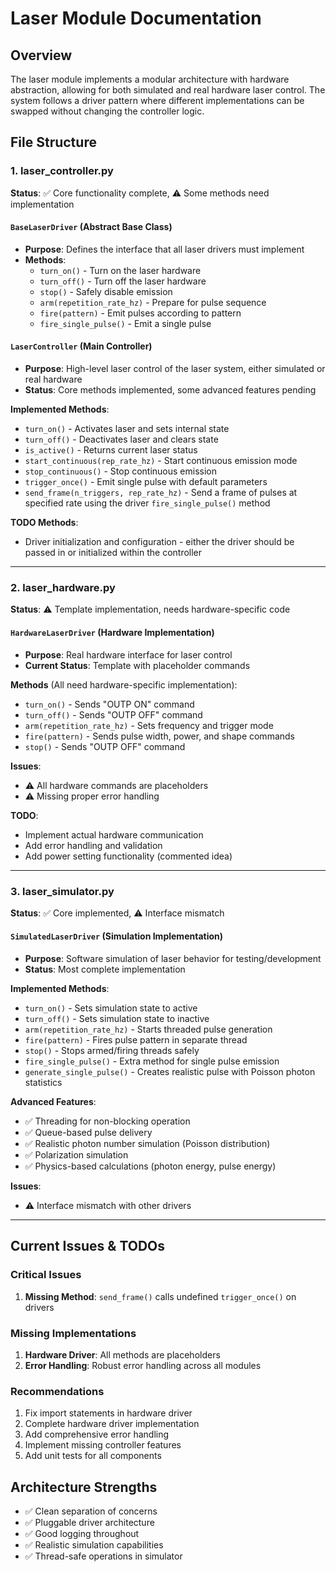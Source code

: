 # Laser Module Documentation

## Overview

The laser module implements a modular architecture with hardware abstraction, allowing for both simulated and real hardware laser control. The system follows a driver pattern where different implementations can be swapped without changing the controller logic.

## File Structure

### 1. laser_controller.py

**Status**: ✅ Core functionality complete, ⚠️ Some methods need implementation

#### `BaseLaserDriver` (Abstract Base Class)

- **Purpose**: Defines the interface that all laser drivers must implement
- **Methods**:
  - `turn_on()` - Turn on the laser hardware
  - `turn_off()` - Turn off the laser hardware  
  - `stop()` - Safely disable emission
  - `arm(repetition_rate_hz)` - Prepare for pulse sequence
  - `fire(pattern)` - Emit pulses according to pattern
  - `fire_single_pulse()` - Emit a single pulse

#### `LaserController` (Main Controller)

- **Purpose**: High-level laser control of the laser system, either simulated or real hardware
- **Status**: Core methods implemented, some advanced features pending

**Implemented Methods**:

- `turn_on()` - Activates laser and sets internal state
- `turn_off()` - Deactivates laser and clears state
- `is_active()` - Returns current laser status
- `start_continuous(rep_rate_hz)` - Start continuous emission mode
- `stop_continuous()` - Stop continuous emission
- `trigger_once()` - Emit single pulse with default parameters
- `send_frame(n_triggers, rep_rate_hz)` - Send a frame of pulses at specified rate using the driver `fire_single_pulse()` method

**TODO Methods**:

- Driver initialization and configuration - either the driver should be passed in or initialized within the controller

---

### 2. laser_hardware.py

**Status**: ⚠️ Template implementation, needs hardware-specific code

#### `HardwareLaserDriver` (Hardware Implementation)

- **Purpose**: Real hardware interface for laser control
- **Current Status**: Template with placeholder commands

**Methods** (All need hardware-specific implementation):

- `turn_on()` - Sends "OUTP ON" command
- `turn_off()` - Sends "OUTP OFF" command
- `arm(repetition_rate_hz)` - Sets frequency and trigger mode
- `fire(pattern)` - Sends pulse width, power, and shape commands
- `stop()` - Sends "OUTP OFF" command

**Issues**:

- ⚠️ All hardware commands are placeholders
- ⚠️ Missing proper error handling

**TODO**:

- Implement actual hardware communication
- Add error handling and validation
- Add power setting functionality (commented idea)

---

### 3. laser_simulator.py

**Status**: ✅ Core implemented, ⚠️ Interface mismatch

#### `SimulatedLaserDriver` (Simulation Implementation)  

- **Purpose**: Software simulation of laser behavior for testing/development
- **Status**: Most complete implementation

**Implemented Methods**:

- `turn_on()` - Sets simulation state to active
- `turn_off()` - Sets simulation state to inactive  
- `arm(repetition_rate_hz)` - Starts threaded pulse generation
- `fire(pattern)` - Fires pulse pattern in separate thread
- `stop()` - Stops armed/firing threads safely
- `fire_single_pulse()` - Extra method for single pulse emission
- `generate_single_pulse()` - Creates realistic pulse with Poisson photon statistics

**Advanced Features**:

- ✅ Threading for non-blocking operation
- ✅ Queue-based pulse delivery
- ✅ Realistic photon number simulation (Poisson distribution)
- ✅ Polarization simulation
- ✅ Physics-based calculations (photon energy, pulse energy)

**Issues**:

- ⚠️ Interface mismatch with other drivers

---

## Current Issues & TODOs

### Critical Issues

1. **Missing Method**: `send_frame()` calls undefined `trigger_once()` on drivers

### Missing Implementations

1. **Hardware Driver**: All methods are placeholders
2. **Error Handling**: Robust error handling across all modules

### Recommendations

1. Fix import statements in hardware driver
2. Complete hardware driver implementation
3. Add comprehensive error handling
4. Implement missing controller features
5. Add unit tests for all components

## Architecture Strengths

- ✅ Clean separation of concerns
- ✅ Pluggable driver architecture
- ✅ Good logging throughout
- ✅ Realistic simulation capabilities
- ✅ Thread-safe operations in simulator
